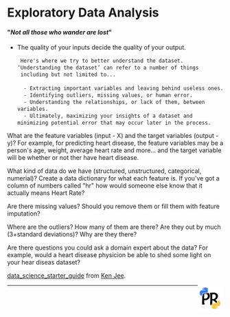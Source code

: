 # Exploratory Data Analysis
#### "_Not all those who wander are lost_"
- The quality of your inputs decide the quality of your output.

     
       Here's where we try to better understand the dataset. ‘Understanding the dataset’ can refer to a number of things
       including but not limited to...
       
        - Extracting important variables and leaving behind useless ones.
        - Identifying outliers, missing values, or human error.
        - Understanding the relationships, or lack of them, between variables.
        - Ultimately, maximizing your insights of a dataset and minimizing potential error that may occur later in the process.


What are the feature variables (input - X) and the target variables (output - y)? For example, for predicting heart disease, the feature variables may be a person's age, weight, average heart rate and more... and the target variable will be whether or not ther have heart disease.

What kind of data do we have (structured, unstructured, categorical, numerial)? Create a data dictionary for what each feature is. If you've got a column of numbers called "hr" how would someone else know that it actually means Heart Rate?

Are there missing values? Should you remove them or fill them with feature imputation?

Where are the outliers? How many of them are there? Are they out by much (3+standard deviations)? Why are they there?

Are there questions you could ask a domain expert about the data? For example, would a heart disease physicion be able to shed some light on your hear diseas dataset?

[data_science_starter_guide](https://github.com/pauloreis-ds/Paulo-Reis-Data-Science/blob/master/2%20-%20Data%20Processing%20(Wrangling%20-%20Cleaning%20-%20Analysis)/data_science_starter_guide.ipynb) from [Ken Jee](https://github.com/PlayingNumbers).




[<img align="right" width="60" height="60" src="https://github.com/pauloreis-ds/Paulo-Reis-Data-Science/blob/master/Paulo%20Reis/Pauloreis01.png">](https://github.com/pauloreis-ds)


---

